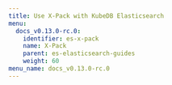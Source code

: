 ```yaml
---
title: Use X-Pack with KubeDB Elasticsearch
menu:
  docs_v0.13.0-rc.0:
    identifier: es-x-pack
    name: X-Pack
    parent: es-elasticsearch-guides
    weight: 60
menu_name: docs_v0.13.0-rc.0
---
```


